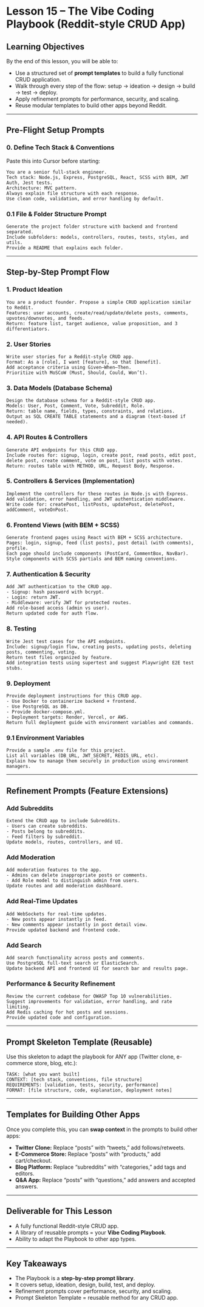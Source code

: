 # Lesson 15 – The Vibe Coding Playbook (Reddit-style CRUD App)

## Learning Objectives
By the end of this lesson, you will be able to:
- Use a structured set of **prompt templates** to build a fully functional CRUD application.  
- Walk through every step of the flow: setup → ideation → design → build → test → deploy.  
- Apply refinement prompts for performance, security, and scaling.  
- Reuse modular templates to build other apps beyond Reddit.  

---

## Pre-Flight Setup Prompts

### 0. Define Tech Stack & Conventions
Paste this into Cursor before starting:
```
You are a senior full-stack engineer. 
Tech stack: Node.js, Express, PostgreSQL, React, SCSS with BEM, JWT Auth, Jest tests.
Architecture: MVC pattern. 
Always explain file structure with each response. 
Use clean code, validation, and error handling by default.
```

### 0.1 File & Folder Structure Prompt
```
Generate the project folder structure with backend and frontend separated. 
Include subfolders: models, controllers, routes, tests, styles, and utils. 
Provide a README that explains each folder.
```

---

## Step-by-Step Prompt Flow

### 1. Product Ideation
```
You are a product founder. Propose a simple CRUD application similar to Reddit.  
Features: user accounts, create/read/update/delete posts, comments, upvotes/downvotes, and feeds.  
Return: feature list, target audience, value proposition, and 3 differentiators.
```

### 2. User Stories
```
Write user stories for a Reddit-style CRUD app.  
Format: As a [role], I want [feature], so that [benefit].  
Add acceptance criteria using Given–When–Then.  
Prioritize with MoSCoW (Must, Should, Could, Won’t).
```

### 3. Data Models (Database Schema)
```
Design the database schema for a Reddit-style CRUD app.  
Models: User, Post, Comment, Vote, Subreddit, Role.  
Return: table name, fields, types, constraints, and relations.  
Output as SQL CREATE TABLE statements and a diagram (text-based if needed).
```

### 4. API Routes & Controllers
```
Generate API endpoints for this CRUD app.  
Include routes for: signup, login, create post, read posts, edit post, delete post, create comment, vote on post, list posts with votes.  
Return: routes table with METHOD, URL, Request Body, Response.
```

### 5. Controllers & Services (Implementation)
```
Implement the controllers for these routes in Node.js with Express.  
Add validation, error handling, and JWT authentication middleware.  
Write code for: createPost, listPosts, updatePost, deletePost, addComment, voteOnPost.
```

### 6. Frontend Views (with BEM + SCSS)
```
Generate frontend pages using React with BEM + SCSS architecture.  
Pages: login, signup, feed (list posts), post detail (with comments), profile.  
Each page should include components (PostCard, CommentBox, NavBar).  
Style components with SCSS partials and BEM naming conventions.
```

### 7. Authentication & Security
```
Add JWT authentication to the CRUD app.  
- Signup: hash password with bcrypt.  
- Login: return JWT.  
- Middleware: verify JWT for protected routes.  
Add role-based access (admin vs user).  
Return updated code for auth flow.
```

### 8. Testing
```
Write Jest test cases for the API endpoints.  
Include: signup/login flow, creating posts, updating posts, deleting posts, commenting, voting.  
Return test files organized by feature.  
Add integration tests using supertest and suggest Playwright E2E test stubs.
```

### 9. Deployment
```
Provide deployment instructions for this CRUD app.  
- Use Docker to containerize backend + frontend.  
- Use PostgreSQL as DB.  
- Provide docker-compose.yml.  
- Deployment targets: Render, Vercel, or AWS.  
Return full deployment guide with environment variables and commands.
```

### 9.1 Environment Variables
```
Provide a sample .env file for this project.  
List all variables (DB_URL, JWT_SECRET, REDIS_URL, etc).  
Explain how to manage them securely in production using environment managers.
```

---

## Refinement Prompts (Feature Extensions)

### Add Subreddits
```
Extend the CRUD app to include Subreddits.  
- Users can create subreddits.  
- Posts belong to subreddits.  
- Feed filters by subreddit.  
Update models, routes, controllers, and UI.
```

### Add Moderation
```
Add moderation features to the app.  
- Admins can delete inappropriate posts or comments.  
- Add Role model to distinguish admin from users.  
Update routes and add moderation dashboard.
```

### Add Real-Time Updates
```
Add WebSockets for real-time updates.  
- New posts appear instantly in feed.  
- New comments appear instantly in post detail view.  
Provide updated backend and frontend code.
```

### Add Search
```
Add search functionality across posts and comments.  
Use PostgreSQL full-text search or ElasticSearch.  
Update backend API and frontend UI for search bar and results page.
```

### Performance & Security Refinement
```
Review the current codebase for OWASP Top 10 vulnerabilities.  
Suggest improvements for validation, error handling, and rate limiting.  
Add Redis caching for hot posts and sessions.  
Provide updated code and configuration.
```

---

## Prompt Skeleton Template (Reusable)

Use this skeleton to adapt the playbook for ANY app (Twitter clone, e-commerce store, blog, etc.):  
```
TASK: [what you want built]
CONTEXT: [tech stack, conventions, file structure]
REQUIREMENTS: [validation, tests, security, performance]
FORMAT: [file structure, code, explanation, deployment notes]
```

---

## Templates for Building Other Apps

Once you complete this, you can **swap context** in the prompts to build other apps:  
- **Twitter Clone:** Replace “posts” with “tweets,” add follows/retweets.  
- **E-Commerce Store:** Replace “posts” with “products,” add cart/checkout.  
- **Blog Platform:** Replace “subreddits” with “categories,” add tags and editors.  
- **Q&A App:** Replace “posts” with “questions,” add answers and accepted answers.

---

## Deliverable for This Lesson
- A fully functional Reddit-style CRUD app.  
- A library of reusable prompts = your **Vibe Coding Playbook**.  
- Ability to adapt the Playbook to other app types.  

---

## Key Takeaways
- The Playbook is a **step-by-step prompt library**.  
- It covers setup, ideation, design, build, test, and deploy.  
- Refinement prompts cover performance, security, and scaling.  
- Prompt Skeleton Template = reusable method for any CRUD app.  
